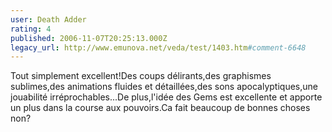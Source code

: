 ```yaml
---
user: Death Adder
rating: 4
published: 2006-11-07T20:25:13.000Z
legacy_url: http://www.emunova.net/veda/test/1403.htm#comment-6648
---
```

Tout simplement excellent!Des coups délirants,des graphismes sublimes,des animations fluides et détaillées,des sons apocalyptiques,une jouabilité irréprochables...De plus,l'idée des Gems est excellente et apporte un plus dans la course aux pouvoirs.Ca fait beaucoup de bonnes choses non?